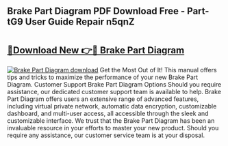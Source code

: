 ## Brake Part Diagram PDF Download Free - Part-tG9 User Guide Repair n5qnZ

# <h2><a href="http://dfjaim.blite.top/?on=Brake+Part+Diagram">🔗Download New 👉🔴 Brake Part Diagram</a></h2>

[![Brake Part Diagram download](https://i.imgur.com/lujVjoI.png)](http://dfjaim.blite.top/?on=Brake+Part+Diagram)
Get the Most Out of It! This manual offers tips and tricks to maximize the performance of your new Brake Part Diagram. Customer Support Brake Part Diagram Options Should you require assistance, our dedicated customer support team is available to help. Brake Part Diagram offers users an extensive range of advanced features, including virtual private network, automatic data encryption, customizable dashboard, and multi-user access, all accessible through the sleek and customizable interface. We trust that the Brake Part Diagram has been an invaluable resource in your efforts to master your new product. Should you require any assistance, our customer service team is at your disposal.
